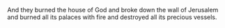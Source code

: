 And they burned the house of God and broke down the wall of Jerusalem and burned all its palaces with fire and destroyed all its precious vessels.
